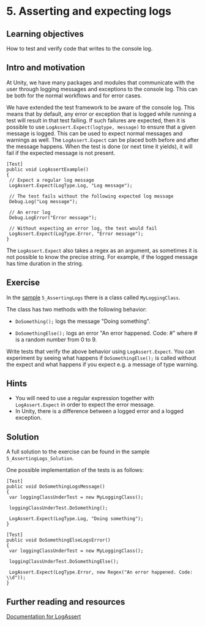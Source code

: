 # 5\. Asserting and expecting logs

## Learning objectives

How to test and verify code that writes to the console log.

## Intro and motivation

At Unity, we have many packages and modules that communicate with the user through logging messages and exceptions to the console log. This can be both for the normal workflows and for error cases.  
  
We have extended the test framework to be aware of the console log. This means that by default, any error or exception that is logged while running a test will result in that test failing. If such failures are expected, then it is possible to use `LogAssert.Expect(logtype, message)` to ensure that a given message is logged. This can be used to expect normal messages and warnings as well. The `LogAssert.Expect` can be placed both before and after the message happens. When the test is done (or next time it yields), it will fail if the expected message is not present.  
  
```
[Test]
public void LogAssertExample()
{
 // Expect a regular log message
 LogAssert.Expect(LogType.Log, "Log message");

 // The test fails without the following expected log message
 Debug.Log("Log message");

 // An error log
 Debug.LogError("Error message");

 // Without expecting an error log, the test would fail
 LogAssert.Expect(LogType.Error, "Error message");
}
```
  
The `LogAssert.Expect` also takes a regex as an argument, as sometimes it is not possible to know the precise string. For example, if the logged message has time duration in the string.

## Exercise

In the [sample](./welcome.md#import-samples) `5_AssertingLogs` there is a class called `MyLoggingClass`.  
  
The class has two methods with the following behavior:  

*   `DoSomething();` logs the message "Doing something".
  
*   `DoSomethingElse();` logs an error "An error happened. Code: #" where # is a random number from 0 to 9.

Write tests that verify the above behavior using `LogAssert.Expect`. You can experiment by seeing what happens if `DoSomethingElse();` is called without the expect and what happens if you expect e.g. a message of type warning.

## Hints

*   You will need to use a regular expression together with `LogAssert.Expect` in order to expect the error message.
*   In Unity, there is a difference between a logged error and a logged exception.

## Solution

A full solution to the exercise can be found in the sample `5_AssertingLogs_Solution`.  

One possible implementation of the tests is as follows: 

```
[Test]
public void DoSomethingLogsMessage()
{
 var loggingClassUnderTest = new MyLoggingClass();
 
 loggingClassUnderTest.DoSomething();
 
 LogAssert.Expect(LogType.Log, "Doing something");
}

[Test]
public void DoSomethingElseLogsError()
{
 var loggingClassUnderTest = new MyLoggingClass();
 
 loggingClassUnderTest.DoSomethingElse();
 
 LogAssert.Expect(LogType.Error, new Regex("An error happened. Code: \\d"));
}
```

## Further reading and resources

[Documentation for LogAssert](https://docs.unity3d.com/Packages/com.unity.test-framework@1.1/manual/reference-custom-assertion.html#logassert)
